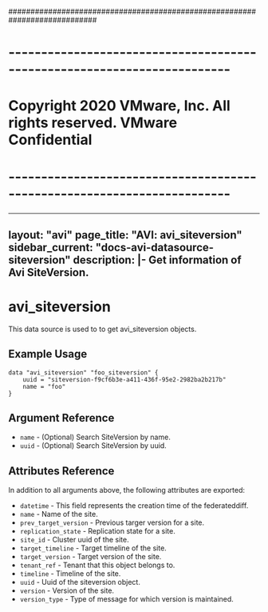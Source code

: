 ############################################################################
# ------------------------------------------------------------------------
# Copyright 2020 VMware, Inc.  All rights reserved. VMware Confidential
# ------------------------------------------------------------------------
###

---
layout: "avi"
page_title: "AVI: avi_siteversion"
sidebar_current: "docs-avi-datasource-siteversion"
description: |-
  Get information of Avi SiteVersion.
---

# avi_siteversion

This data source is used to to get avi_siteversion objects.

## Example Usage

```hcl
data "avi_siteversion" "foo_siteversion" {
    uuid = "siteversion-f9cf6b3e-a411-436f-95e2-2982ba2b217b"
    name = "foo"
}
```

## Argument Reference

* `name` - (Optional) Search SiteVersion by name.
* `uuid` - (Optional) Search SiteVersion by uuid.

## Attributes Reference

In addition to all arguments above, the following attributes are exported:

* `datetime` - This field represents the creation time of the federateddiff.
* `name` - Name of the site.
* `prev_target_version` - Previous targer version for a site.
* `replication_state` - Replication state for a site.
* `site_id` - Cluster uuid of the site.
* `target_timeline` - Target timeline of the site.
* `target_version` - Target version of the site.
* `tenant_ref` - Tenant that this object belongs to.
* `timeline` - Timeline of the site.
* `uuid` - Uuid of the siteversion object.
* `version` - Version of the site.
* `version_type` - Type of message for which version is maintained.

